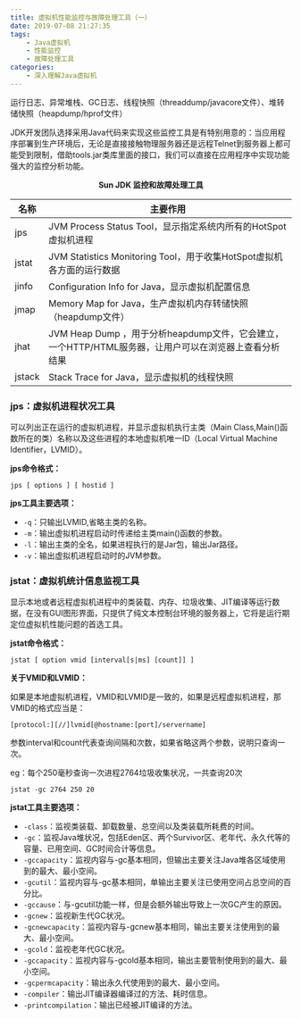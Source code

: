 ```yaml
---
title: 虚拟机性能监控与故障处理工具（一）
date: 2019-07-08 21:27:35
tags:
	- Java虚拟机
	- 性能监控
	- 故障处理工具
categories:
	- 深入理解Java虚拟机
---
```


运行日志、异常堆栈、GC日志、线程快照（threaddump/javacore文件）、堆转储快照（heapdump/hprof文件）

JDK开发团队选择采用Java代码来实现这些监控工具是有特别用意的：当应用程序部署到生产环境后，无论是直接接触物理服务器还是远程Telnet到服务器上都可能受到限制，借助tools.jar类库里面的接口，我们可以直接在应用程序中实现功能强大的监控分析功能。

<html>
    <p style="width:100%;text-align:center">
        <strong>Sun JDK 监控和故障处理工具</strong>
    </p>
</html>

| 名称   | 主要作用                                                     |
| ------ | ------------------------------------------------------------ |
| jps    | JVM Process Status Tool，显示指定系统内所有的HotSpot虚拟机进程 |
| jstat  | JVM Statistics Monitoring Tool，用于收集HotSpot虚拟机各方面的运行数据 |
| jinfo  | Configuration Info for Java，显示虚拟机配置信息              |
| jmap   | Memory Map for Java，生产虚拟机内存转储快照（heapdump文件）  |
| jhat   | JVM Heap Dump ，用于分析heapdump文件，它会建立，一个HTTP/HTML服务器，让用户可以在浏览器上查看分析结果 |
| jstack | Stack Trace for Java，显示虚拟机的线程快照                   |

<!-- more-->

### jps：虚拟机进程状况工具

可以列出正在运行的虚拟机进程，并显示虚拟机执行主类（Main Class,Main()函数所在的类）名称以及这些进程的本地虚拟机唯一ID（Local Virtual Machine Identifier，LVMID）。

**jps命令格式：**
```
jps [ options ] [ hostid ]
```

**jps工具主要选项：**

- `-q`：只输出LVMID,省略主类的名称。
- `-m`：输出虚拟机进程启动时传递给主类main()函数的参数。
- `-l`：输出主类的全名，如果进程执行的是Jar包，输出Jar路径。
- `-v`：输出虚拟机进程启动时的JVM参数。

### jstat：虚拟机统计信息监视工具

显示本地或者远程虚拟机进程中的类装载、内存、垃圾收集、JIT编译等运行数据，在没有GUI图形界面，只提供了纯文本控制台环境的服务器上，它将是运行期定位虚拟机性能问题的首选工具。

**jstat命令格式：**
```
jstat [ option vmid [interval[s|ms] [count]] ]
```

**关于VMID和LVMID：**

如果是本地虚拟机进程，VMID和LVMID是一致的，如果是远程虚拟机进程，那VMID的格式应当是：
```
[protocol:][//]lvmid[@hostname:[port]/servername]
```

参数interval和count代表查询间隔和次数，如果省略这两个参数，说明只查询一次。

eg：每个250毫秒查询一次进程2764垃圾收集状况，一共查询20次
```
jstat -gc 2764 250 20
```

**jstat工具主要选项：**

- `-class`：监视类装载、卸载数量、总空间以及类装载所耗费的时间。
- `-gc`：监视Java堆状况，包括Eden区、两个Survivor区、老年代、永久代等的容量、已用空间、GC时间合计等信息。
- `-gccapacity`：监视内容与-gc基本相同，但输出主要关注Java堆各区域使用到的最大、最小空间。
- `-gcutil`：监视内容与-gc基本相同，单输出主要关注已使用空间占总空间的百分比。
- `-gccause`：与-gcutil功能一样，但是会额外输出导致上一次GC产生的原因。
- `-gcnew`：监视新生代GC状况。
- `-gcnewcapacity`：监视内容与-gcnew基本相同，输出主要关注使用到的最大、最小空间。
- `-gcold`：监视老年代GC状况。
- `-gccapacity`：监视内容与-gcold基本相同，输出主要管制使用到的最大、最小空间。
- `-gcpermcapacity`：输出永久代使用到的最大、最小空间。
- `-compiler`：输出JIT编译器编译过的方法、耗时信息。
- `-printcompilation`：输出已经被JIT编译的方法。